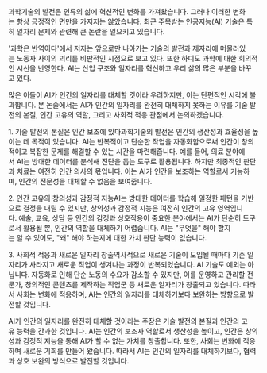 
과학기술의 발전은 인류의 삶에 혁신적인 변화를 가져왔습니다. 그러나 이러한 변화는 항상 긍정적인 면만을 가지지는 않았습니다. 최근 주목받는 인공지능(AI) 기술은 특히 일자리 문제와 관련해 큰 논란을 일으키고 있습니다. 

'과학은 반역이다'에서 저자는 앞으로만 나아가는 기술의 발전과 제자리에 머물러있는 노동자 사이의 괴리를 비판적인 시점으로 보고 있다. 또한 하디도 과학에 대한 회의적인 시선을 반영한다. AI는 산업 구조와 일자리를 혁신하고 우리 삶의 많은 부분을 바꾸고 있다.

많은 이들이 AI가 인간의 일자리를 대체할 것이라 우려하지만, 이는 단편적인 시각에 불과합니다. 본 논술에서는 AI가 인간의 일자리를 완전히 대체하지 못하는 이유를 기술 발전의 본질, 인간 고유의 역할, 그리고 사회적 적응 관점에서 논의하겠습니다.

  
1. 기술 발전의 본질은 인간 보조에 있다과학기술의 발전은 인간의 생산성과 효율성을 높이는 데 목적이 있습니다. AI는 반복적이고 단순한 작업을 자동화함으로써 인간이 창의적이고 복잡한 문제를 해결할 수 있는 시간을 마련해줍니다. 예를 들어, 의료 분야에서 AI는 방대한 데이터를 분석해 진단을 돕는 도구로 활용됩니다. 하지만 최종적인 판단과 치료는 여전히 인간 의사의 몫입니다. 이는 AI가 인간을 보조하는 역할로서 기능하며, 인간의 전문성을 대체할 수 없음을 보여줍니다.

  
2. 인간 고유의 창의성과 감정적 지능AI는 방대한 데이터를 학습해 일정한 패턴을 기반으로 결정을 내릴 수 있지만, 창의성과 감정적 지능은 여전히 인간의 고유 영역입니다. 예술, 교육, 상담 등 인간의 감정과 상호작용이 중요한 분야에서는 AI가 단순히 도구로서 활용될 뿐, 인간의 역할을 대체하기 어렵습니다. AI는 "무엇을" 해야 할지는 알 수 있어도, "왜" 해야 하는지에 대한 가치 판단 능력이 없습니다.

  
3. 사회적 적응과 새로운 일자리 창출역사적으로 새로운 기술이 도입될 때마다 기존 일자리가 사라지고 새로운 직업이 생겨나는 과정이 반복되었습니다. AI 기술도 예외는 아닙니다. 자동화로 인해 단순 노동의 수요가 감소할 수 있지만, 이를 운영하고 관리할 전문가, 창의적인 콘텐츠를 제작하는 직업군 등 새로운 일자리가 창출되고 있습니다. 따라서 사회는 변화에 적응하며, AI는 인간의 일자리를 대체하기보다 보완하는 방향으로 발전할 것입니다.

AI가 인간의 일자리를 완전히 대체할 것이라는 주장은 기술 발전의 본질과 인간의 고유 능력을 간과한 것입니다. AI는 인간의 보조자 역할로서 생산성을 높이고, 인간은 창의성과 감정적 지능을 통해 AI가 할 수 없는 가치를 창출합니다. 또한, 사회는 변화에 적응하며 새로운 기회를 만들어 왔습니다. 따라서 AI는 인간의 일자리를 대체하기보다, 협력과 상호 보완의 방식으로 발전할 것입니다.